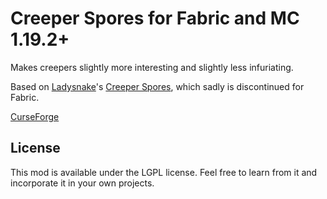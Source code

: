 # Creeper Spores for Fabric and MC 1.19.2+

Makes creepers slightly more interesting and slightly less infuriating.

Based on [Ladysnake](https://github.com/Ladysnake)'s [Creeper Spores](https://github.com/Ladysnake/Creeper-Spores), which sadly is discontinued for Fabric.

[CurseForge](https://www.curseforge.com/minecraft/mc-mods/creeper-spores-fabric)

## License

This mod is available under the LGPL license. Feel free to learn from it and incorporate it in your own projects.
